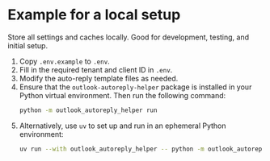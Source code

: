 # Example for a local setup

Store all settings and caches locally. Good for development, testing, and initial setup.

1. Copy `.env.example` to `.env`.  
2. Fill in the required tenant and client ID in `.env`.
3. Modify the auto-reply template files as needed.
4. Ensure that the `outlook-autoreply-helper` package is installed in your Python virtual environment. Then run the following command:
    ```bash
    python -m outlook_autoreply_helper run
    ```
5. Alternatively, use `uv` to set up and run in an ephemeral Python environment:
    ```bash
    uv run --with outlook_autoreply_helper -- python -m outlook_autoreply_helper run
    ```
